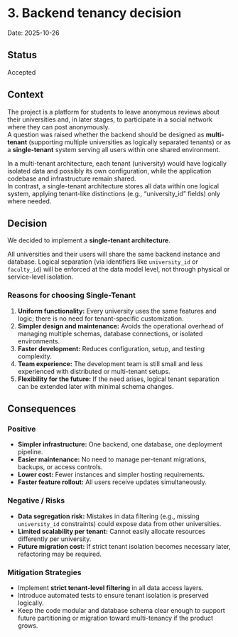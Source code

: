 # 3. Backend tenancy decision

Date: 2025-10-26

## Status

Accepted

## Context

The project is a platform for students to leave anonymous reviews about their universities and, in later stages, to participate in a social network where they can post anonymously.  
A question was raised whether the backend should be designed as **multi-tenant** (supporting multiple universities as logically separated tenants) or as a **single-tenant** system serving all users within one shared environment.

In a multi-tenant architecture, each tenant (university) would have logically isolated data and possibly its own configuration, while the application codebase and infrastructure remain shared.  
In contrast, a single-tenant architecture stores all data within one logical system, applying tenant-like distinctions (e.g., “university_id” fields) only where needed.


## Decision

We decided to implement a **single-tenant architecture**.

All universities and their users will share the same backend instance and database. Logical separation (via identifiers like `university_id` or `faculty_id`) will be enforced at the data model level, not through physical or service-level isolation.

### Reasons for choosing Single-Tenant

1. **Uniform functionality:** Every university uses the same features and logic; there is no need for tenant-specific customization.  
2. **Simpler design and maintenance:** Avoids the operational overhead of managing multiple schemas, database connections, or isolated environments.  
3. **Faster development:** Reduces configuration, setup, and testing complexity.  
4. **Team experience:** The development team is still small and less experienced with distributed or multi-tenant setups.  
5. **Flexibility for the future:** If the need arises, logical tenant separation can be extended later with minimal schema changes.

## Consequences

### Positive

- **Simpler infrastructure:** One backend, one database, one deployment pipeline.  
- **Easier maintenance:** No need to manage per-tenant migrations, backups, or access controls.  
- **Lower cost:** Fewer instances and simpler hosting requirements.  
- **Faster feature rollout:** All users receive updates simultaneously.

### Negative / Risks

- **Data segregation risk:** Mistakes in data filtering (e.g., missing `university_id` constraints) could expose data from other universities.  
- **Limited scalability per tenant:** Cannot easily allocate resources differently per university.  
- **Future migration cost:** If strict tenant isolation becomes necessary later, refactoring may be required.

### Mitigation Strategies

- Implement **strict tenant-level filtering** in all data access layers.  
- Introduce automated tests to ensure tenant isolation is preserved logically.  
- Keep the code modular and database schema clear enough to support future partitioning or migration toward multi-tenancy if the product grows.

